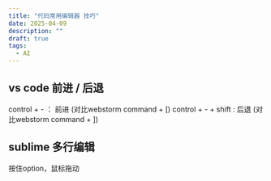 ```yaml
---
title: "代码常用编辑器 技巧"
date: 2025-04-09
description: ""
draft: true
tags:
  - AI
---
```


## vs code 前进 / 后退

control + - ： 前进 (对比webstorm command + [)
control + - + shift : 后退 (对比webstorm command + ])

## sublime 多行编辑

按住option，鼠标拖动

